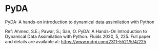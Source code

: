 # PyDA
PyDA: A hands-on introduction to dynamical data assimilation with Python

Ref: Ahmed, S.E.; Pawar, S.; San, O. PyDA: A Hands-On Introduction to Dynamical Data Assimilation with Python. Fluids 2020, 5, 225.
Full paper and details are available at: https://www.mdpi.com/2311-5521/5/4/225
